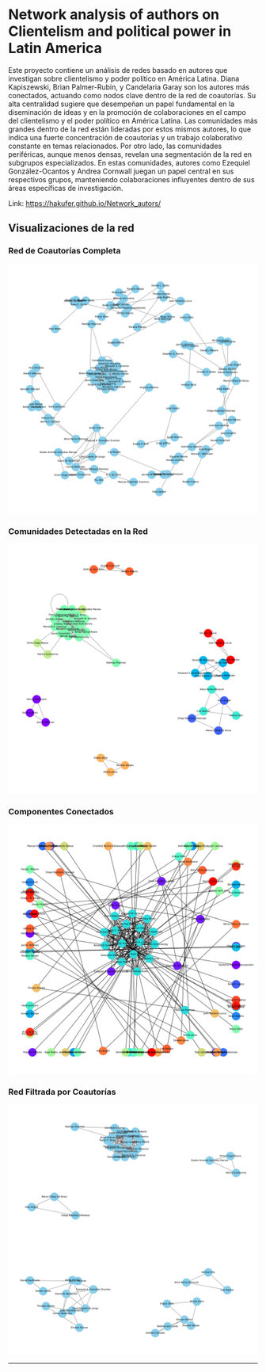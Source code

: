 # Network analysis of authors on Clientelism and political power in Latin America


Este proyecto contiene un análisis de redes basado en autores que investigan sobre clientelismo y poder político en América Latina.
Diana Kapiszewski, Brian Palmer-Rubin, y Candelaria Garay son los autores más conectados, actuando como nodos clave dentro de la red de coautorías. Su alta centralidad sugiere que desempeñan un papel fundamental en la diseminación de ideas y en la promoción de colaboraciones en el campo del clientelismo y el poder político en América Latina. Las comunidades más grandes dentro de la red están lideradas por estos mismos autores, lo que indica una fuerte concentración de coautorías y un trabajo colaborativo constante en temas relacionados. Por otro lado, las comunidades periféricas, aunque menos densas, revelan una segmentación de la red en subgrupos especializados. En estas comunidades, autores como Ezequiel González-Ocantos y Andrea Cornwall juegan un papel central en sus respectivos grupos, manteniendo colaboraciones influyentes dentro de sus áreas específicas de investigación.


Link: https://hakufer.github.io/Network_autors/

## Visualizaciones de la red

### Red de Coautorías Completa
![Red de Coautorías](coauthor_network.png)

### Comunidades Detectadas en la Red
![Comunidades en la Red](community_network.png)

### Componentes Conectados
![Componentes Conectados](connected_components.png)

### Red Filtrada por Coautorías
![Red Filtrada](filtered_coauthor_network.png)

---
